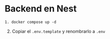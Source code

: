 
# Backend en Nest
```
1. docker compose up -d
```

2. Copiar el ``.env.template`` y renombrarlo a ``.env``